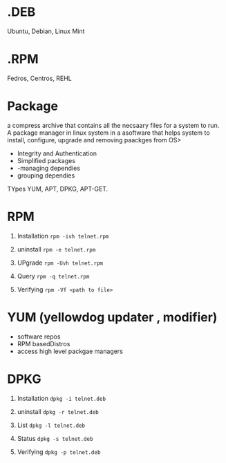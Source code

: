 # .DEB
Ubuntu, Debian, Linux Mint

# .RPM
Fedros, Centros, REHL

# Package
a compress archive that contains all the necsaary files for a system to run. A package manager in linux system in a asoftware that helps system to install, configure, upgrade and removing paackges from OS>
- Integrity and Authentication
- Simplified packages
- -managing dependies
- grouping dependies

TYpes 
YUM, APT, DPKG, APT-GET.

# RPM
1. Installation
   ```rpm -ivh telnet.rpm```
   
2. uninstall
   ```rpm -e telnet.rpm```
3. UPgrade
   ```rpm -Uvh telnet.rpm```
  4. Query
      ```rpm -q telnet.rpm```
5.  Verifying
    ```rpm -Vf <path to file>```
# YUM (yellowdog updater , modifier)

- software repos
- RPM basedDistros
- access high level packgae managers

   
# DPKG
1. Installation
   ```dpkg -i telnet.deb```
   
2. uninstall
   ```dpkg -r telnet.deb```
3. List
  ```dpkg -l telnet.deb```
  4. Status
   ```dpkg -s telnet.deb```
5.  Verifying
   ```dpkg -p telnet.deb```

